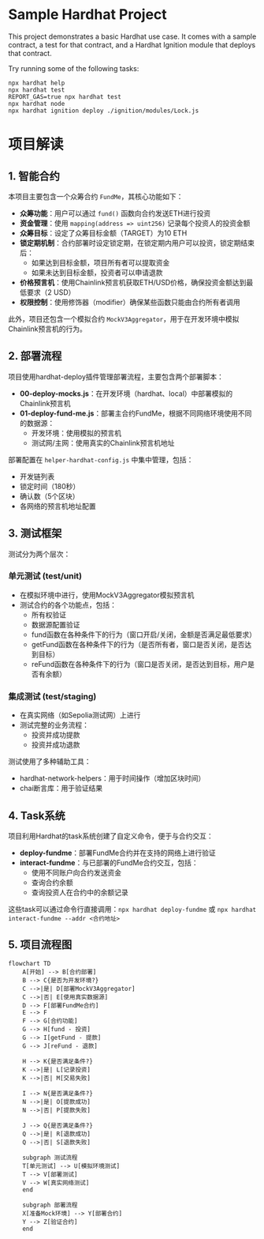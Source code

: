 # Sample Hardhat Project

This project demonstrates a basic Hardhat use case. It comes with a sample contract, a test for that contract, and a Hardhat Ignition module that deploys that contract.

Try running some of the following tasks:

```shell
npx hardhat help
npx hardhat test
REPORT_GAS=true npx hardhat test
npx hardhat node
npx hardhat ignition deploy ./ignition/modules/Lock.js
```

# 项目解读

## 1. 智能合约

本项目主要包含一个众筹合约 `FundMe`，其核心功能如下：

- **众筹功能**：用户可以通过 `fund()` 函数向合约发送ETH进行投资
- **资金管理**：使用 `mapping(address => uint256)` 记录每个投资人的投资金额
- **众筹目标**：设定了众筹目标金额（TARGET）为10 ETH
- **锁定期机制**：合约部署时设定锁定期，在锁定期内用户可以投资，锁定期结束后：
  - 如果达到目标金额，项目所有者可以提取资金
  - 如果未达到目标金额，投资者可以申请退款
- **价格预言机**：使用Chainlink预言机获取ETH/USD价格，确保投资金额达到最低要求（2 USD）
- **权限控制**：使用修饰器（modifier）确保某些函数只能由合约所有者调用

此外，项目还包含一个模拟合约 `MockV3Aggregator`，用于在开发环境中模拟Chainlink预言机的行为。

## 2. 部署流程

项目使用hardhat-deploy插件管理部署流程，主要包含两个部署脚本：

- **00-deploy-mocks.js**：在开发环境（hardhat、local）中部署模拟的Chainlink预言机
- **01-deploy-fund-me.js**：部署主合约FundMe，根据不同网络环境使用不同的数据源：
  - 开发环境：使用模拟的预言机
  - 测试网/主网：使用真实的Chainlink预言机地址

部署配置在 `helper-hardhat-config.js` 中集中管理，包括：
- 开发链列表
- 锁定时间（180秒）
- 确认数（5个区块）
- 各网络的预言机地址配置

## 3. 测试框架

测试分为两个层次：

### 单元测试 (test/unit)
- 在模拟环境中进行，使用MockV3Aggregator模拟预言机
- 测试合约的各个功能点，包括：
  - 所有权验证
  - 数据源配置验证
  - fund函数在各种条件下的行为（窗口开启/关闭，金额是否满足最低要求）
  - getFund函数在各种条件下的行为（是否所有者，窗口是否关闭，是否达到目标）
  - reFund函数在各种条件下的行为（窗口是否关闭，是否达到目标，用户是否有余额）

### 集成测试 (test/staging)
- 在真实网络（如Sepolia测试网）上进行
- 测试完整的业务流程：
  - 投资并成功提款
  - 投资并成功退款

测试使用了多种辅助工具：
- hardhat-network-helpers：用于时间操作（增加区块时间）
- chai断言库：用于验证结果

## 4. Task系统

项目利用Hardhat的task系统创建了自定义命令，便于与合约交互：

- **deploy-fundme**：部署FundMe合约并在支持的网络上进行验证
- **interact-fundme**：与已部署的FundMe合约交互，包括：
  - 使用不同账户向合约发送资金
  - 查询合约余额
  - 查询投资人在合约中的余额记录

这些task可以通过命令行直接调用：`npx hardhat deploy-fundme` 或 `npx hardhat interact-fundme --addr <合约地址>`

## 5. 项目流程图

```mermaid
flowchart TD
    A[开始] --> B[合约部署]
    B --> C{是否为开发环境?}
    C -->|是| D[部署MockV3Aggregator]
    C -->|否| E[使用真实数据源]
    D --> F[部署FundMe合约]
    E --> F
    F --> G[合约功能]
    G --> H[fund - 投资]
    G --> I[getFund - 提款]
    G --> J[reFund - 退款]
    
    H --> K{是否满足条件?}
    K -->|是| L[记录投资]
    K -->|否| M[交易失败]
    
    I --> N{是否满足条件?}
    N -->|是| O[提款成功]
    N -->|否| P[提款失败]
    
    J --> Q{是否满足条件?}
    Q -->|是| R[退款成功]
    Q -->|否| S[退款失败]
    
    subgraph 测试流程
    T[单元测试] --> U[模拟环境测试]
    T --> V[部署测试]
    V --> W[真实网络测试]
    end
    
    subgraph 部署流程
    X[准备Mock环境] --> Y[部署合约]
    Y --> Z[验证合约]
    end
```
